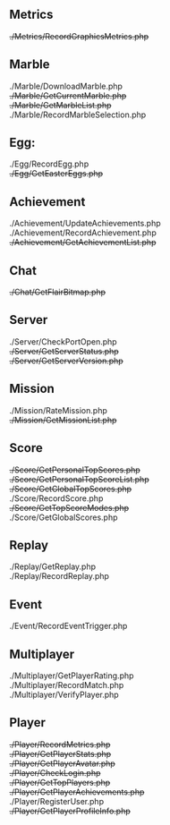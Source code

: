 ## Metrics 
~~./Metrics/RecordGraphicsMetrics.php~~  

## Marble
./Marble/DownloadMarble.php  
~~./Marble/GetCurrentMarble.php~~  
~~./Marble/GetMarbleList.php~~  
./Marble/RecordMarbleSelection.php  

## Egg:
./Egg/RecordEgg.php  
~~./Egg/GetEasterEggs.php~~  

## Achievement
./Achievement/UpdateAchievements.php  
./Achievement/RecordAchievement.php  
~~./Achievement/GetAchievementList.php~~  

## Chat
~~./Chat/GetFlairBitmap.php~~  

## Server
./Server/CheckPortOpen.php  
~~./Server/GetServerStatus.php~~  
~~./Server/GetServerVersion.php~~  

## Mission
./Mission/RateMission.php  
~~./Mission/GetMissionList.php~~  

## Score
~~./Score/GetPersonalTopScores.php~~  
~~./Score/GetPersonalTopScoreList.php~~  
~~./Score/GetGlobalTopScores.php~~  
./Score/RecordScore.php  
~~./Score/GetTopScoreModes.php~~  
./Score/GetGlobalScores.php  

## Replay
./Replay/GetReplay.php  
./Replay/RecordReplay.php  

## Event
./Event/RecordEventTrigger.php  

## Multiplayer
./Multiplayer/GetPlayerRating.php  
./Multiplayer/RecordMatch.php  
./Multiplayer/VerifyPlayer.php  

## Player
~~./Player/RecordMetrics.php~~  
~~./Player/GetPlayerStats.php~~   
~~./Player/GetPlayerAvatar.php~~  
~~./Player/CheckLogin.php~~  
~~./Player/GetTopPlayers.php~~  
~~./Player/GetPlayerAchievements.php~~  
./Player/RegisterUser.php  
~~./Player/GetPlayerProfileInfo.php~~  